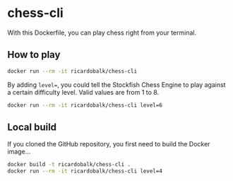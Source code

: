 # chess-cli

With this Dockerfile, you can play chess right from your terminal.

## How to play

```sh
docker run --rm -it ricardobalk/chess-cli
```

By adding `level=`, you could tell the Stockfish Chess Engine to play against a certain difficulty level. Valid values are from 1 to 8.

```sh
docker run --rm -it ricardobalk/chess-cli level=6
```

## Local build

If you cloned the GitHub repository, you first need to build the Docker image...

```sh
docker build -t ricardobalk/chess-cli .
docker run --rm -it ricardobalk/chess-cli level=4
```
